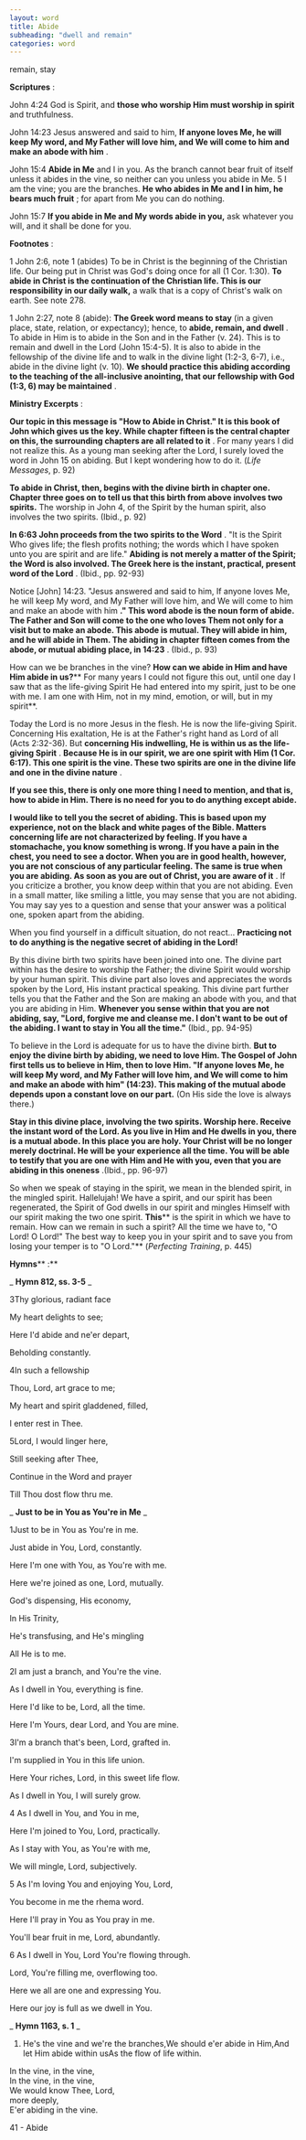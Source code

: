 ```yaml
---
layout: word
title: Abide
subheading: "dwell and remain"
categories: word
---
```


remain, stay

**Scriptures** :

John 4:24 God is Spirit, and **those who worship Him must worship in spirit** and truthfulness.

John 14:23 Jesus answered and said to him, **If anyone loves Me, he will keep My word, and My Father will love him, and We will come to him and make an abode with him** .

John 15:4 **Abide in Me** and I in you. As the branch cannot bear fruit of itself unless it abides in the vine, so neither can you unless you abide in Me. 5 I am the vine; you are the branches. **He who abides in Me and I in him, he bears much fruit** ; for apart from Me you can do nothing.

John 15:7 **If you abide in Me and My words abide in you,** ask whatever you will, and it shall be done for you.

**Footnotes** :

1 John 2:6, note 1 (abides) To be in Christ is the beginning of the Christian life. Our being put in Christ was God's doing once for all (1 Cor. 1:30). **To abide in Christ is the continuation of the Christian life. This is our responsibility in our daily walk,** a walk that is a copy of Christ's walk on earth. See note 278.

1 John 2:27, note 8 (abide): **The Greek word means to stay** (in a given place, state, relation, or expectancy); hence, to **abide, remain, and dwell** . To abide in Him is to abide in the Son and in the Father (v. 24). This is to remain and dwell in the Lord (John 15:4-5). It is also to abide in the fellowship of the divine life and to walk in the divine light (1:2-3, 6-7), i.e., abide in the divine light (v. 10). **We should practice this abiding according to the teaching of the all-inclusive anointing, that our fellowship with God (1:3, 6) may be maintained** .

**Ministry Excerpts** :

**Our topic in this message is "How to Abide in Christ." It is this book of John which gives us the key. While chapter fifteen is the central chapter on this, the surrounding chapters are all related to it** . For many years I did not realize this. As a young man seeking after the Lord, I surely loved the word in John 15 on abiding. But I kept wondering how to do it. (_Life Messages_, p. 92)

**To abide in Christ, then, begins with the divine birth in chapter one. Chapter three goes on to tell us that this birth from above involves two spirits.** The worship in John 4, of the Spirit by the human spirit, also involves the two spirits. (Ibid., p. 92)

**In 6:63 John proceeds from the two spirits to the Word** . "It is the Spirit Who gives life; the flesh profits nothing; the words which I have spoken unto you are spirit and are life." **Abiding is not merely a matter of the Spirit; the Word is also involved. The Greek here is the instant, practical, present word of the Lord** . (Ibid., pp. 92-93)

Notice [John] 14:23. "Jesus answered and said to him, If anyone loves Me, he will keep My word, and My Father will love him, and We will come to him and make an abode with him **." This word abode is the noun form of abide. The Father and Son will come to the one who loves Them not only for a visit but to make an abode. This abode is mutual. They will abide in him, and he will abide in Them. The abiding in chapter fifteen comes from the abode, or mutual abiding place, in 14:23** . (Ibid., p. 93)

How can we be branches in the vine? **How can we abide in Him and have Him abide in us?**** For many years I could not figure this out, until one day I saw that as the life-giving Spirit He had entered into my spirit, just to be one with me. I am one with Him, not in my mind, emotion, or will, but in my spirit**.

Today the Lord is no more Jesus in the flesh. He is now the life-giving Spirit. Concerning His exaltation, He is at the Father's right hand as Lord of all (Acts 2:32-36). But **concerning His indwelling, He is within us as the life-giving Spirit** . **Because He is in our spirit, we are one spirit with Him (1 Cor. 6:17). This one spirit is the vine. These two spirits are one in the divine life and one in the divine nature** .

**If you see this, there is only one more thing I need to mention, and that is, how to abide in Him. There is no need for you to do anything except abide.**

**I would like to tell you the secret of abiding. This is based upon my experience, not on the black and white pages of the Bible. Matters concerning life are not characterized by feeling. If you have a stomachache, you know something is wrong. If you have a pain in the chest, you need to see a doctor. When you are in good health, however, you are not conscious of any particular feeling. The same is true when you are abiding. As soon as you are out of Christ, you are aware of it** . If you criticize a brother, you know deep within that you are not abiding. Even in a small matter, like smiling a little, you may sense that you are not abiding. You may say yes to a question and sense that your answer was a political one, spoken apart from the abiding.

When you find yourself in a difficult situation, do not react… **Practicing not to do anything is the negative secret of abiding in the Lord!**

By this divine birth two spirits have been joined into one. The divine part within has the desire to worship the Father; the divine Spirit would worship by your human spirit. This divine part also loves and appreciates the words spoken by the Lord, His instant practical speaking. This divine part further tells you that the Father and the Son are making an abode with you, and that you are abiding in Him. **Whenever you sense within that you are not abiding, say, "Lord, forgive me and cleanse me. I don't want to be out of the abiding. I want to stay in You all the time."** (Ibid., pp. 94-95)

To believe in the Lord is adequate for us to have the divine birth. **But to enjoy the divine birth by abiding, we need to love Him. The Gospel of John first tells us to believe in Him, then to love Him. "If anyone loves Me, he will keep My word, and My Father will love him, and We will come to him and make an abode with him" (14:23). This making of the mutual abode depends upon a constant love on our part.** (On His side the love is always there.)

**Stay in this divine place, involving the two spirits. Worship here. Receive the instant word of the Lord. As you live in Him and He dwells in you, there is a mutual abode. In this place you are holy. Your Christ will be no longer merely doctrinal. He will be your experience all the time. You will be able to testify that you are one with Him and He with you, even that you are abiding in this oneness** .(Ibid., pp. 96-97)

So when we speak of staying in the spirit, we mean in the blended spirit, in the mingled spirit. Hallelujah! We have a spirit, and our spirit has been regenerated, the Spirit of God dwells in our spirit and mingles Himself with our spirit making the two one spirit. **This**** is the spirit in which we have to remain. How can we remain in such a spirit? All the time we have to, "O Lord! O Lord!" The best way to keep you in your spirit and to save you from losing your temper is to "O Lord."** (_Perfecting Training_, p. 445)

**Hymns**** :**

_ **Hymn 812, ss. 3-5** _

3Thy glorious, radiant face

My heart delights to see;

Here I'd abide and ne'er depart,

Beholding constantly.

4In such a fellowship

Thou, Lord, art grace to me;

My heart and spirit gladdened, filled,

I enter rest in Thee.

5Lord, I would linger here,

Still seeking after Thee,

Continue in the Word and prayer

Till Thou dost flow thru me.

_ **Just to be in You as You're in Me** _

1Just to be in You as You're in me.

Just abide in You, Lord, constantly.

Here I'm one with You, as You're with me.

Here we're joined as one, Lord, mutually.

God's dispensing, His economy,

In His Trinity,

He's transfusing, and He's mingling

All He is to me.

2I am just a branch, and You're the vine.

As I dwell in You, everything is fine.

Here I'd like to be, Lord, all the time.

Here I'm Yours, dear Lord, and You are mine.

3I'm a branch that's been, Lord, grafted in.

I'm supplied in You in this life union.

Here Your riches, Lord, in this sweet life flow.

As I dwell in You, I will surely grow.

4 As I dwell in You, and You in me,

Here I'm joined to You, Lord, practically.

As I stay with You, as You're with me,

We will mingle, Lord, subjectively.

5 As I'm loving You and enjoying You, Lord,

You become in me the rhema word.

Here I'll pray in You as You pray in me.

You'll bear fruit in me, Lord, abundantly.

6 As I dwell in You, Lord You're flowing through.

Lord, You're filling me, overflowing too.

Here we all are one and expressing You.

Here our joy is full as we dwell in You.

_ **Hymn 1163, s. 1** _

1. He's the vine and we're the branches,We should e'er abide in Him,And let Him abide within usAs the flow of life within.

In the vine, in the vine,  
In the vine, in the vine,  
We would know Thee, Lord,  
more deeply,  
E'er abiding in the vine.

41 - Abide
